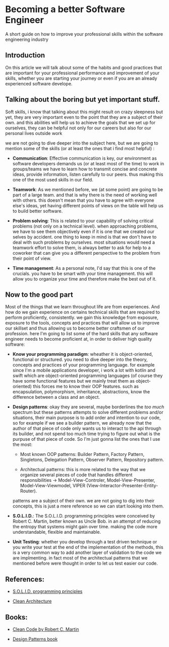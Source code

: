 # Becoming a better Software Engineer

  A short guide on how to improve your professional skills within the software engineering industry

## Introduction
  
  On this article we will talk about some of the habits and good practices that are important for your professional performance and improvement of your skills, whether you are starting your journey or even if you are an already experienced software develope.
  
## Talking about the boring but yet important stuff.

  Soft skills, i know that talking about this might result on crazy sleepness but yet, they are very important even to the point that they are a subject of their own. and this abilities will help us to achieve the goals that we set up for ourselves, they can be helpful not only for our careers but also for our personal lives outside work
  
  we are not going to dive deeper into the subject here, but we are going to mention some of the skills (or at least the ones that i find most helpful) :
  
  - **Communication**: Effective communication is key, our environment as software developers demands us (or at least most of the time) to work in groups/teams we have to learn how to transmit concise and concrete ideas, provide information, listen carefully to our peers. thus making this one of the most used skills in our field. 
  
  - **Teamwork**: As we mentioned before, we (at some point) are going to be part of a large team. and that is why there is the need of working well with others. this doesn't mean that you have to agree with everyone else's ideas, yet having different points of views on the table will help us to build better software.

  - **Problem solving**: This is related to your capability of solving critical problems (not only on a technical level). when approaching problems, we have to see them objectively even if it is one that we created our selves by accident. one thing to keep in mind is that we don't have to deal with such problems by ourselves. most situations would need a teamwork effort to solve them, is always better to ask for help to a coworker that can give you a different perspective to the problem from their point of view.

  - **Time management**: As a personal note, I'd say that this is one of the crucials. you have to be smart with your time management. this will allow you to organize your time and therefore make the best out of it.


## Now to the good part

  Most of the things that we learn throughout life are from experiences. And how do we gain experience on certains technical skills that are required to perform proficiently, consistently. we gain this knowledge from exposure, exposure to the tools, concepts and practices that will allow us to improve our skillset and thus allowing us to become better craftsmen of our profession. here I'm going to list some of the hard skills that any software engineer needs to become proficient at, in order to deliver high quality software:
  
  * **Know your programming paradigm**: wheather it is object-oriented, functional or structured. you need to dive deeper into the theory, concepts and practices of your programming language. for example since I'm a mobile applications developer, i work a lot with kotlin and swift which are object-oriented programming languages (of course they have some functional features but we mainly treat them as object-oriented) this forces me to know their OOP features. such as encapsulation, polymorphism, inheritance, abstractions, know the difference between a class and an object.
  
  * **Design patterns**: okay they are several, maybe borderlines the *too much* spectrum but these patterns attempts to solve different problems and/or situations, their main purpose is to add order and intention to our code, so for example if we see a builder pattern, we already now that the author of that piece of code only wants us to interact to the api through its builder, and not spend too much time trying to figure out what is the purpuse of that piece of code. So I'm just gonna list the ones that I use the most:
  
    - Most known OOP patterns: Builder Pattern, Factory Pattern, Singletons, Delegation Pattern, Observer Pattern, Repository pattern.
    
    - Architectual patterns: this is more related to the way that we organize several pieces of code that handles different responsibilities -> Model-View-Controler, Model-View-Presenter, Model-View-Viewmodel, VIPER (View-Interactor-Presenter-Entity-Router).
    
    patterns are a subject of their own. we are not going to dig into their concepts, this is just a mere reference so we can start looking into them.
    
  * **S.O.L.I.D.**: The S.O.L.I.D. programming principles were conceived by Robert C. Martin, better known as Uncle Bob. in an attempt of reducing the entropy that systems might gain over time. making the code more understandable, flexible and maintainable.
  
  
  * **Unit Testing**: whether you develop through a test driven technique or you write your test at the end of the implementation of the methods, this is a very common way to add another layer of validation to the code we are implmenting. in fact most of the architectual patterns that we mentioned before were thought in order to let us test easier our code.
  
  
  
## References:

  * [S.O.L.I.D. programming principles](https://scotch.io/bar-talk/s-o-l-i-d-the-first-five-principles-of-object-oriented-design)
  
  * [Clean Architecture](https://blog.cleancoder.com/uncle-bob/2012/08/13/the-clean-architecture.html)
  
  
## Books: 

  * [Clean Code by Robert C. Martin](https://www.amazon.com/Clean-Code-Handbook-Software-Craftsmanship/dp/0132350882/ref=sr_1_1?keywords=clean+code&linkCode=sl2&linkId=b89eb04c3e02b905cf6d809993fa0fb8&qid=1554814882&s=books&sr=1-1)
  
  * [Design Patterns book](https://www.amazon.com/Design-Patterns-Elements-Reusable-Object-Oriented/dp/0201633612/ref=as_li_ss_tl?s=books&ie=UTF8&qid=1491385520&sr=1-1&keywords=design+patterns+elements+of+reusable+object-oriented+software&linkCode=sl1&tag=donnfelker-20&linkId=fcadc148d0c0ee2145243c6c8af93a27)
  
  
